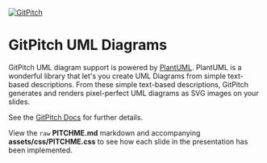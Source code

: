 [![GitPitch](https://gitpitch.com/assets/badge.svg)](https://gitpitch.com/gitpitch/feature-demo/uml-diagrams)

# GitPitch UML Diagrams

GitPitch UML diagram support is powered by <a target="_blank" href="http://plantuml.com">PlantUML</a>. PlantUML is a wonderful library that let's you create UML Diagrams from simple text-based descriptions. From these simple text-based descriptions, GitPitch generates and renders pixel-perfect UML diagrams as SVG images on your slides.
 
See the [GitPitch Docs](https://gitpitch.com/docs/rich-media-features/uml-diagrams) for further details.

View the `raw` **PITCHME.md** markdown and accompanying **assets/css/PITCHME.css** to see how each slide in the presentation has been implemented.
